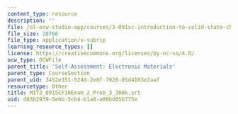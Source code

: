 ```yaml
---
content_type: resource
description: ''
file: /ol-ocw-studio-app/courses/3-091sc-introduction-to-solid-state-chemistry-fall-2010/d83b29395ebb5cb4b1a6a86bd05b775e_MIT3_091SCF10Exam_2_Prob_3_300k.vtt
file_size: 28766
file_type: application/x-subrip
learning_resource_types: []
license: https://creativecommons.org/licenses/by-nc-sa/4.0/
ocw_type: OCWFile
parent_title: 'Self-Assessment: Electronic Materials'
parent_type: CourseSection
parent_uid: 3452e351-524d-2e8f-7020-05d4103e2aaf
resourcetype: Other
title: MIT3_091SCF10Exam_2_Prob_3_300k.srt
uid: d83b2939-5ebb-5cb4-b1a6-a86bd05b775e
---
```

